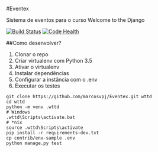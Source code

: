 #Eventex

Sistema de eventos para o curso Welcome to the Django

[![Build Status](https://travis-ci.org/marcosvpj/Eventex.svg?branch=master)](https://travis-ci.org/marcosvpj/Eventex)
[![Code Health](https://landscape.io/github/marcosvpj/Eventex/master/landscape.svg?style=flat)](https://landscape.io/github/marcosvpj/Eventex/master)

##Como desenvolver?

1. Clonar o repo
2. Criar virtualenv com Python 3.5
3. Ativar o virtualenv
4. Instalar dependências
5. Configurar a instância com o .env
6. Executar os testes

```console
git clone https://github.com/marcosvpj/Eventex.git wttd
cd wttd
python -m venv .wttd
# Windows
.wttd\Scripts\activate.bat
# *nix
source .wttd\Scripts\activate
pip install -r requirements-dev.txt
cp contrib/env-sample .env
python manage.py test
```
